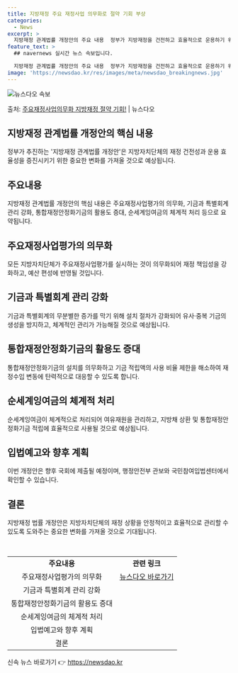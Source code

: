 ```yaml
---
title: 지방재정 주요 재정사업 의무화로 절약 기회 부상
categories:
  - News
excerpt: >
  지방재정 관계법률 개정안의 주요 내용  정부가 지방재정을 건전하고 효율적으로 운용하기 위해 지방재정 관계법률…
feature_text: >
  ## navernews 실시간 뉴스 속보입니다.

  지방재정 관계법률 개정안의 주요 내용  정부가 지방재정을 건전하고 효율적으로 운용하기 위해 지방재정 관계법률…
image: 'https://newsdao.kr/res/images/meta/newsdao_breakingnews.jpg'
---
```


![뉴스다오 속보](https://newsdao.kr/res/images/meta/newsdao_breakingnews.jpg)

<p>출처: <a href="https://newsdao.kr/4383" rel="dofollow">주요재정사업의무화 지방재정 절약 기회!</a> | 뉴스다오</p>

<h2 data-ke-size="size26">지방재정 관계법률 개정안의 핵심 내용</h2>
<p data-ke-size="size16">정부가 추진하는 '지방재정 관계법률 개정안'은 지방자치단체의 재정 건전성과 운용 효율성을 증진시키기 위한 중요한 변화를 가져올 것으로 예상됩니다.</p>

<h2 data-ke-size="size24">주요내용</h2>
<p data-ke-size="size16">지방재정 관계법률 개정안의 핵심 내용은 주요재정사업평가의 의무화, 기금과 특별회계 관리 강화, 통합재정안정화기금의 활용도 증대, 순세계잉여금의 체계적 처리 등으로 요약됩니다.</p>

<h2 data-ke-size="size24">주요재정사업평가의 의무화</h2>
<p data-ke-size="size16">모든 지방자치단체가 주요재정사업평가를 실시하는 것이 의무화되어 재정 책임성을 강화하고, 예산 편성에 반영될 것입니다.</p>

<h2 data-ke-size="size24">기금과 특별회계 관리 강화</h2>
<p data-ke-size="size16">기금과 특별회계의 무분별한 증가를 막기 위해 설치 절차가 강화되어 유사·중복 기금의 생성을 방지하고, 체계적인 관리가 가능해질 것으로 예상됩니다.</p>

<h2 data-ke-size="size24">통합재정안정화기금의 활용도 증대</h2>
<p data-ke-size="size16">통합재정안정화기금의 설치를 의무화하고 기금 적립액의 사용 비율 제한을 해소하여 재정수입 변동에 탄력적으로 대응할 수 있도록 합니다.</p>

<h2 data-ke-size="size24">순세계잉여금의 체계적 처리</h2>
<p data-ke-size="size16">순세계잉여금이 체계적으로 처리되어 여유재원을 관리하고, 지방채 상환 및 통합재정안정화기금 적립에 효율적으로 사용될 것으로 예상됩니다.</p>

<h2 data-ke-size="size24">입법예고와 향후 계획</h2>
<p data-ke-size="size16">이번 개정안은 향후 국회에 제출될 예정이며, 행정안전부 관보와 국민참여입법센터에서 확인할 수 있습니다.</p>

<h2 data-ke-size="size24">결론</h2>
<p data-ke-size="size16">지방재정 법률 개정안은 지방자치단체의 재정 상황을 안정적이고 효율적으로 관리할 수 있도록 도와주는 중요한 변화를 가져올 것으로 기대됩니다.</p>
<p data-ke-size="size16">&nbsp;</p>

<table>
	<tbody>
		<tr>
			<td style="text-align: center; height: 17px;"><b>주요내용</b></td>
			<td style="text-align: center; height: 17px;"><b>관련 링크</b></td>
		</tr>
		<tr>
			<td style="text-align: center; height: 17px;">주요재정사업평가의 의무화</td>
			<td style="text-align: center; height: 17px;"><a href="https://newsdao.kr/4383">뉴스다오 바로가기</a></td>
		</tr>
		<tr>
			<td style="text-align: center; height: 17px;">기금과 특별회계 관리 강화</td>
			<td style="text-align: center; height: 17px;"></td>
		</tr>
		<tr>
			<td style="text-align: center; height: 17px;">통합재정안정화기금의 활용도 증대</td>
			<td style="text-align: center; height: 17px;"></td>
		</tr>
		<tr>
			<td style="text-align: center; height: 17px;">순세계잉여금의 체계적 처리</td>
			<td style="text-align: center; height: 17px;"></td>
		</tr>
		<tr>
			<td style="text-align: center; height: 17px;">입법예고와 향후 계획</td>
			<td style="text-align: center; height: 17px;"></td>
		</tr>
		<tr>
			<td style="text-align: center; height: 17px;">결론</td>
			<td style="text-align: center; height: 17px;"></td>
		</tr>
	</tbody>
</table>
<p data-ke-size="size16"></p> 

신속 뉴스 바로가기 👉 <a href="https://newsdao.kr" rel="dofollow">https://newsdao.kr</a>


